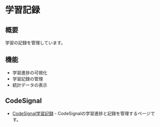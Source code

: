 # 学習記録

## 概要

学習の記録を管理しています。

## 機能

- 学習進捗の可視化
- 学習記録の管理
- 統計データの表示

## CodeSignal

- [CodeSignal学習記録](./CodeSignal/index.html) - CodeSignalの学習進捗と記録を管理するページです。
